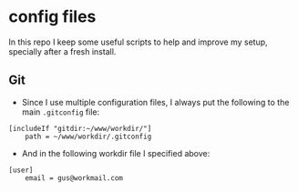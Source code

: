 # config files

In this repo I keep some useful scripts to help and improve my setup, specially after a fresh install.

## Git 
- Since I use multiple configuration files, I always put the following to the main `.gitconfig` file:
```
[includeIf "gitdir:~/www/workdir/"]
    path = ~/www/workdir/.gitconfig
```
- And in the following workdir file I specified above:
```
[user]
    email = gus@workmail.com
```


